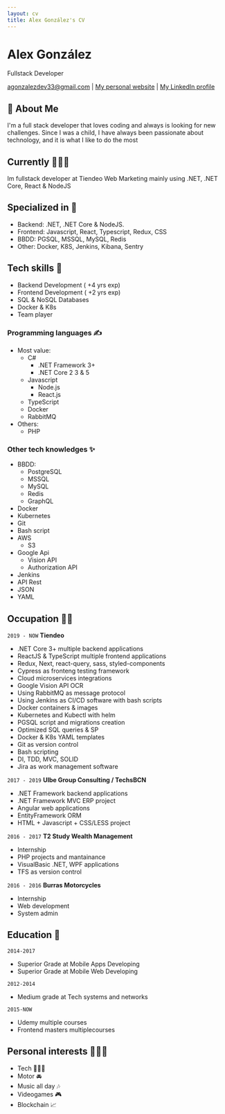 ```yaml
---
layout: cv
title: Alex González's CV
---
```

# Alex González
Fullstack Developer

<div id="webaddress">
<a href="agonzalezdev33@gmail.com">agonzalezdev33@gmail.com</a>
| <a href="https://agonzalezdev.github.io/">My personal website</a>
| <a href="https://www.linkedin.com/in/alex-gonzalez-dev/">My LinkedIn profile</a>
</div>

## 🚀 About Me

I'm a full stack developer that loves coding and always is looking for new challenges.
Since I was a child, I have always been passionate about technology, and it is what I like to do the most

## Currently 👨🏻‍💻

Im fullstack developer at Tiendeo Web Marketing mainly using .NET, .NET Core, React & NodeJS

## Specialized in 🎯 
 - Backend: .NET, .NET Core & NodeJS.
 - Frontend: Javascript, React, Typescript, Redux, CSS
 - BBDD: PGSQL, MSSQL, MySQL, Redis
 - Other: Docker, K8S, Jenkins, Kibana, Sentry 

## Tech skills 🦾
- Backend Development ( +4 yrs exp)
- Frontend Development ( +2 yrs exp)
- SQL & NoSQL Databases
- Docker & K8s
- Team player

### Programming languages ✍
- Most value:
  - C#
    - .NET Framework 3+
    - .NET Core 2 3 & 5
  - Javascript
    - Node.js
    - React.js
  - TypeScript
  - Docker
  - RabbitMQ
- Others:
  - PHP

### Other tech knowledges ✨
- BBDD:
  - PostgreSQL
  - MSSQL
  - MySQL
  - Redis
  - GraphQL
- Docker
- Kubernetes
- Git
- Bash script
- AWS
  - S3
- Google Api
  - Vision API
  - Authorization API
- Jenkins
- API Rest
- JSON
- YAML

## Occupation 👷‍♂️

`2019 - NOW`
__Tiendeo__  
- .NET Core 3+ multiple backend applications  
- ReactJS & TypeScript multiple frontend applications  
- Redux, Next, react-query, sass, styled-components
- Cypress as fronteng testing framework
- Cloud microservices integrations
- Google Vision API OCR  
- Using RabbitMQ as message protocol  
- Using Jenkins as CI/CD software with bash scripts
- Docker containers & images 
- Kubernetes and Kubectl with helm
- PGSQL script and migrations creation
- Optimized SQL queries & SP
- Docker & K8s YAML templates
- Git as version control
- Bash scripting
- DI, TDD, MVC, SOLID  
- Jira as work management software

`2017 - 2019`
__Ulbe Group Consulting / TechsBCN__  
- .NET Framework backend applications
- .NET Framework MVC ERP project 
- Angular web applications
- EntityFramework ORM
- HTML + Javascript + CSS/LESS project

`2016 - 2017`
__T2 Study Wealth Management__  
- Internship
- PHP projects and mantainance
- VisualBasic .NET, WPF applications
- TFS as version control

`2016 - 2016`
__Burras Motorcycles__ 
- Internship
- Web development
- System admin

## Education 📐

`2014-2017` 
- Superior Grade at Mobile Apps Developing
- Superior Grade at Mobile Web Developing

`2012-2014`
- Medium grade at Tech systems and networks

`2015-NOW`
- Udemy multiple courses
- Frontend masters multiplecourses

## Personal interests 👨🏻‍💻
- Tech 👨🏻‍💻
- Motor 🚘
- Music all day 🎶
- Videogames 🎮
- Blockchain 📈

